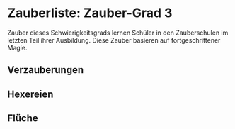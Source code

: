 # Zauberliste: Zauber-Grad 3

Zauber dieses Schwierigkeitsgrads lernen Schüler in den Zauberschulen im letzten Teil ihrer Ausbildung. Diese Zauber basieren auf fortgeschrittener Magie.

## Verzauberungen

## Hexereien

## Flüche

